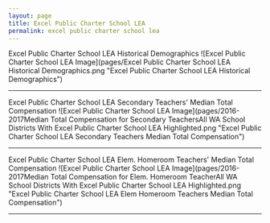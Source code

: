```yaml
---
layout: page
title: Excel Public Charter School LEA
permalink: excel public charter school lea
---
```



Excel Public Charter School LEA Historical Demographics
![Excel Public Charter School LEA Image](pages/Excel Public Charter School LEA Historical Demographics.png "Excel Public Charter School LEA Historical Demographics")

___

Excel Public Charter School LEA Secondary Teachers' Median Total Compensation
![Excel Public Charter School LEA Image](pages/2016-2017Median Total Compensation for Secondary TeachersAll WA School Districts With Excel Public Charter School LEA Highlighted.png "Excel Public Charter School LEA Secondary Teachers Median Total Compensation")

___

Excel Public Charter School LEA Elem. Homeroom Teachers' Median Total Compensation
![Excel Public Charter School LEA Image](pages/2016-2017Median Total Compensation for Elem. Homeroom TeacherAll WA School Districts With Excel Public Charter School LEA Highlighted.png "Excel Public Charter School LEA Elem Homeroom Teachers Median Total Compensation")

___


